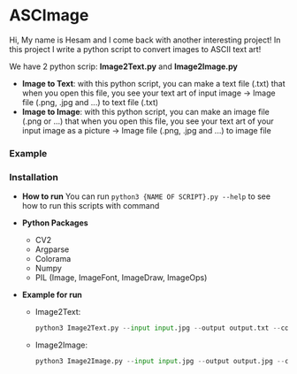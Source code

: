 # ASCImage
Hi, My name is Hesam and I come back with another interesting project!
In this project I write a python script to convert images to ASCII text art!

We have 2 python scrip: **Image2Text.py** and **Image2Image.py**

  * **Image to Text**:
    with this python script, you can make a text file (.txt) that when you open this file, you
    see your text art of input image -> Image file (.png, .jpg and ...) to text file (.txt)
  * **Image to Image**:
    with this python script, you can make an image file (.png or ...) that when you open this file, 
    you see your text art of your input image as a picture -> Image file (.png, .jpg and ...) to image file
   
### Example


### Installation
  * **How to run**
    You can run ```python3 {NAME OF SCRIPT}.py --help``` to see how to run this scripts with command
    
  * **Python Packages**
    * CV2
    * Argparse
    * Colorama
    * Numpy
    * PIL (Image, ImageFont, ImageDraw, ImageOps)
    
  * **Example for run**
    * Image2Text:
      ```python
      python3 Image2Text.py --input input.jpg --output output.txt --column 200 --mode simple
      ```
    * Image2Image:
      ```python
      python3 Image2Image.py --input input.jpg --output output.jpg --column 200 --scale 2 --background white --mode simple
      ```
